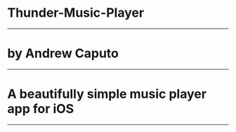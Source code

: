 # Thunder-Music-Player
----------------------
# by Andrew Caputo
----------------------
# A beautifully simple music player app for iOS
----------------------
